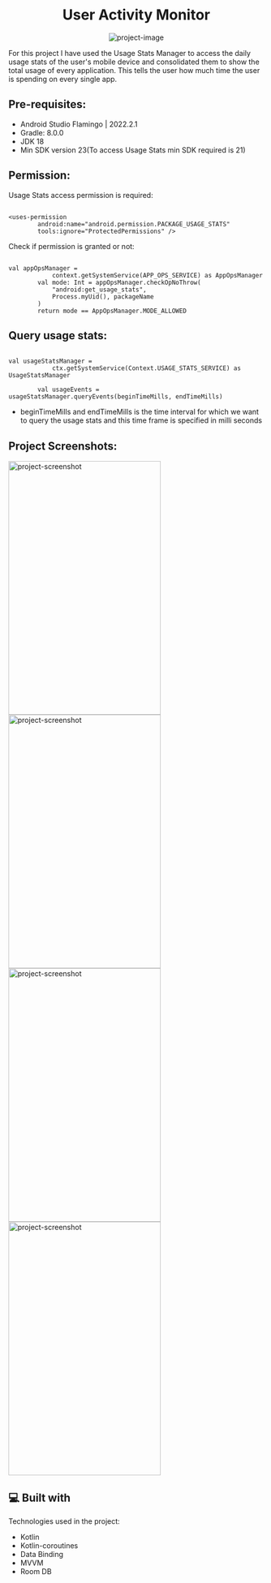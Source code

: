 <h1 align="center" id="title">User Activity Monitor</h1>

<p align="center"><img src="https://socialify.git.ci/er-dhimanabhishek/UserActivityMonitor/image?language=1&amp;owner=1&amp;name=1&amp;stargazers=1&amp;theme=Light" alt="project-image"></p>

<p id="description">For this project I have used the Usage Stats Manager to access the daily usage stats of the user's mobile device and consolidated them to show the total usage of every application. This tells the user how much time the user is spending on every single app.</p>

<h2>Pre-requisites:</h2>

*   Android Studio Flamingo | 2022.2.1
*   Gradle: 8.0.0
*   JDK 18
*   Min SDK version 23(To access Usage Stats min SDK required is 21)

<h2>Permission:</h2>

Usage Stats access permission is required:

```

<uses-permission
        android:name="android.permission.PACKAGE_USAGE_STATS"
        tools:ignore="ProtectedPermissions" />

```

Check if permission is granted or not:

```

val appOpsManager =
            context.getSystemService(APP_OPS_SERVICE) as AppOpsManager
        val mode: Int = appOpsManager.checkOpNoThrow(
            "android:get_usage_stats",
            Process.myUid(), packageName
        )
        return mode == AppOpsManager.MODE_ALLOWED

```

<h2>Query usage stats:</h2>

```

val usageStatsManager =
            ctx.getSystemService(Context.USAGE_STATS_SERVICE) as UsageStatsManager

        val usageEvents = usageStatsManager.queryEvents(beginTimeMills, endTimeMills)

```

*   beginTimeMills and endTimeMills is the time interval for which we want to query the usage stats and this time frame is specified in milli seconds 

<h2>Project Screenshots:</h2>

<div class="grid-container">
    <div class="grid-item">
        <img src="https://i.postimg.cc/bwd4Cz0p/Screenshot-2024-04-14-at-11-25-18-AM.png" alt="project-screenshot" width="300" height="500">
    </div>
    <div class="grid-item">
        <img src="https://i.postimg.cc/BQnzbqVH/Screenshot-2024-04-14-at-11-24-37-AM.png" alt="project-screenshot" width="300" height="500">
    </div>
    <div class="grid-item">
        <img src="https://i.postimg.cc/764skDzC/Screenshot-2024-04-14-at-11-22-28-AM.png" alt="project-screenshot" width="300" height="500">
    </div>
    <div class="grid-item">
        <img src="https://i.postimg.cc/sxN4vRM4/Screenshot-2024-04-14-at-11-23-04-AM.png" alt="project-screenshot" width="300" height="500">
    </div>
</div>

  
  
<h2>💻 Built with</h2>

Technologies used in the project:

*   Kotlin
*   Kotlin-coroutines
*   Data Binding
*   MVVM
*   Room DB

